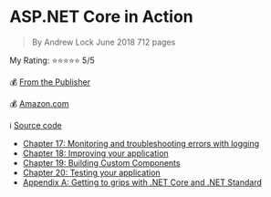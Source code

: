 ASP.NET Core in Action
=
> By Andrew Lock
> June 2018
> 712 pages

My Rating: :star::star::star::star::star: 5/5

:moneybag: [From the Publisher](https://www.manning.com/books/asp-net-core-in-action)

:moneybag: [Amazon.com](https://smile.amazon.com/ASP-NET-Core-Action-Andrew-Lock/dp/1617294616/ref=sr_1_3?keywords=asp.net+core+in+action&qid=1572895434&sr=8-3)

:information_source: [Source code](https://github.com/andrewlock/asp-dot-net-core-in-action)

* [Chapter 17: Monitoring and troubleshooting errors with logging](Chapter17.md)
* [Chapter 18: Improving your application](Chapter18.md)
* [Chapter 19: Building Custom Components](Chapter19.md)
* [Chapter 20: Testing your application](Chapter20.md)
* [Appendix A: Getting to grips with .NET Core and .NET Standard](AppendixA.md)
